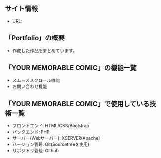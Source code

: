 ## サイト情報
- URL: 

## 「Portfolio」の概要
- 作成した作品をまとめています。

## 「YOUR MEMORABLE COMIC」の機能一覧
- スムーズスクロール機能
- お問い合わせ機能

## 「YOUR MEMORABLE COMIC」で使用している技術一覧
- フロントエンド: HTML/CSS/Bootstrap
- バックエンド: PHP
- サーバー(Webサーバー): XSERVER(Apache)
- バージョン管理: Git(Sourcetreeを使用)
- リポジトリ管理: Github
